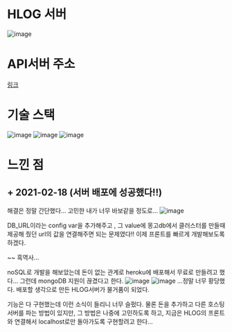 # HLOG 서버

![image](https://miro.medium.com/max/600/1*LYtHnL6Qq55diP79CKlkhA.png)

# API서버 주소

[링크](https://hlog-server.herokuapp.com/api/v1)

# 기술 스택

![image](https://img.shields.io/badge/-Express-lightgrey)
![image](https://img.shields.io/badge/-MongoDB-green)
![image](https://img.shields.io/badge/-typescript-blue)

# 느낀 점

## + 2021-02-18 (서버 배포에 성공했다!!)

해결은 정말 간단했다... 고민한 내가 너무 바보같을 정도로...
![image](https://user-images.githubusercontent.com/48292190/108333113-ecef8f80-7213-11eb-86c1-a3865174a8bd.png)

DB_URL이라는 config var을 추가해주고 , 그 value에
몽고db에서 클러스터를 만들때 제공해 줬던 url의 값을 연결해주면 되는 문제였다!! 이제 프론트를 빠르게 개발해보도록 하겠다.

~~ 흑역사...

noSQL로 개발을 해보았는데 돈이 없는 관계로 heroku에 배포해서 무료로 만들려고 했다... 그런데 mongoDB 지원이 끊겼다고 한다.
![image](https://user-images.githubusercontent.com/48292190/108331065-b9ac0100-7211-11eb-9825-93a5fb511a50.png)
![image](https://user-images.githubusercontent.com/48292190/108331412-15768a00-7212-11eb-9e9e-042715d6fb8b.png)
...정말 너무 황당했다. 배포할 생각으로 만든 HLOG서버가
물거품이 되었다.

기능은 다 구현했는데 이런 소식이 들리니 너무 슬펐다.
물론 돈을 추가하고 다른 호스팅 서버를 파는 방법이 있지만,
그 방법은 나중에 고민하도록 하고, 지금은 HLOG의 프론트와 연결해서
localhost로만 돌아가도록 구현할려고 한다...
